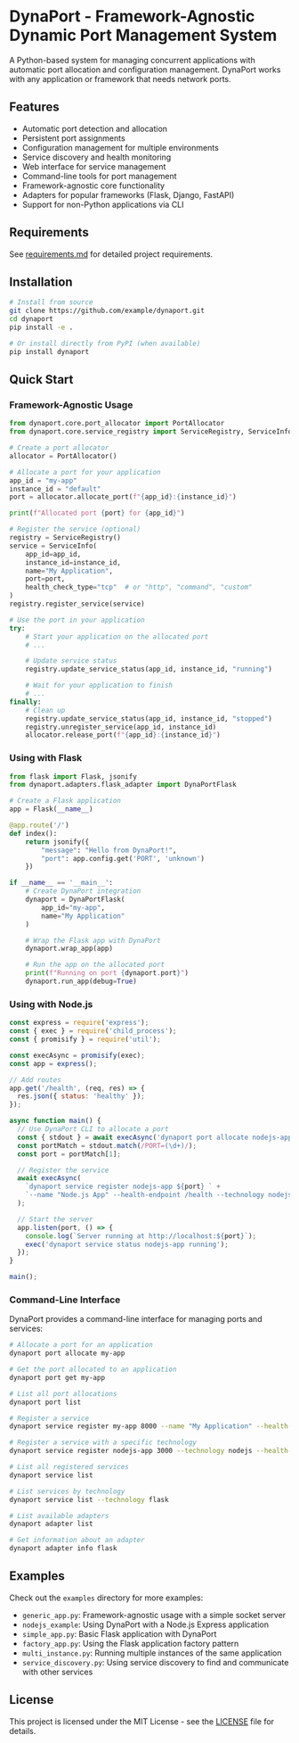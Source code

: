 # DynaPort - Framework-Agnostic Dynamic Port Management System

A Python-based system for managing concurrent applications with automatic port allocation and configuration management. DynaPort works with any application or framework that needs network ports.

## Features
- Automatic port detection and allocation
- Persistent port assignments
- Configuration management for multiple environments
- Service discovery and health monitoring
- Web interface for service management
- Command-line tools for port management
- Framework-agnostic core functionality
- Adapters for popular frameworks (Flask, Django, FastAPI)
- Support for non-Python applications via CLI

## Requirements
See [requirements.md](requirements.md) for detailed project requirements.

## Installation

```bash
# Install from source
git clone https://github.com/example/dynaport.git
cd dynaport
pip install -e .

# Or install directly from PyPI (when available)
pip install dynaport
```

## Quick Start

### Framework-Agnostic Usage

```python
from dynaport.core.port_allocator import PortAllocator
from dynaport.core.service_registry import ServiceRegistry, ServiceInfo

# Create a port allocator
allocator = PortAllocator()

# Allocate a port for your application
app_id = "my-app"
instance_id = "default"
port = allocator.allocate_port(f"{app_id}:{instance_id}")

print(f"Allocated port {port} for {app_id}")

# Register the service (optional)
registry = ServiceRegistry()
service = ServiceInfo(
    app_id=app_id,
    instance_id=instance_id,
    name="My Application",
    port=port,
    health_check_type="tcp"  # or "http", "command", "custom"
)
registry.register_service(service)

# Use the port in your application
try:
    # Start your application on the allocated port
    # ...

    # Update service status
    registry.update_service_status(app_id, instance_id, "running")

    # Wait for your application to finish
    # ...
finally:
    # Clean up
    registry.update_service_status(app_id, instance_id, "stopped")
    registry.unregister_service(app_id, instance_id)
    allocator.release_port(f"{app_id}:{instance_id}")
```

### Using with Flask

```python
from flask import Flask, jsonify
from dynaport.adapters.flask_adapter import DynaPortFlask

# Create a Flask application
app = Flask(__name__)

@app.route('/')
def index():
    return jsonify({
        "message": "Hello from DynaPort!",
        "port": app.config.get('PORT', 'unknown')
    })

if __name__ == '__main__':
    # Create DynaPort integration
    dynaport = DynaPortFlask(
        app_id="my-app",
        name="My Application"
    )

    # Wrap the Flask app with DynaPort
    dynaport.wrap_app(app)

    # Run the app on the allocated port
    print(f"Running on port {dynaport.port}")
    dynaport.run_app(debug=True)
```

### Using with Node.js

```javascript
const express = require('express');
const { exec } = require('child_process');
const { promisify } = require('util');

const execAsync = promisify(exec);
const app = express();

// Add routes
app.get('/health', (req, res) => {
  res.json({ status: 'healthy' });
});

async function main() {
  // Use DynaPort CLI to allocate a port
  const { stdout } = await execAsync('dynaport port allocate nodejs-app');
  const portMatch = stdout.match(/PORT=(\d+)/);
  const port = portMatch[1];

  // Register the service
  await execAsync(
    `dynaport service register nodejs-app ${port} ` +
    `--name "Node.js App" --health-endpoint /health --technology nodejs`
  );

  // Start the server
  app.listen(port, () => {
    console.log(`Server running at http://localhost:${port}`);
    exec('dynaport service status nodejs-app running');
  });
}

main();
```

### Command-Line Interface

DynaPort provides a command-line interface for managing ports and services:

```bash
# Allocate a port for an application
dynaport port allocate my-app

# Get the port allocated to an application
dynaport port get my-app

# List all port allocations
dynaport port list

# Register a service
dynaport service register my-app 8000 --name "My Application" --health-endpoint /health

# Register a service with a specific technology
dynaport service register nodejs-app 3000 --technology nodejs --health-check-type tcp

# List all registered services
dynaport service list

# List services by technology
dynaport service list --technology flask

# List available adapters
dynaport adapter list

# Get information about an adapter
dynaport adapter info flask
```

## Examples

Check out the `examples` directory for more examples:

- `generic_app.py`: Framework-agnostic usage with a simple socket server
- `nodejs_example`: Using DynaPort with a Node.js Express application
- `simple_app.py`: Basic Flask application with DynaPort
- `factory_app.py`: Using the Flask application factory pattern
- `multi_instance.py`: Running multiple instances of the same application
- `service_discovery.py`: Using service discovery to find and communicate with other services

## License

This project is licensed under the MIT License - see the [LICENSE](LICENSE) file for details.